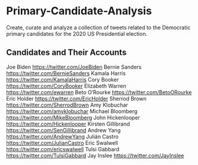 # Primary-Candidate-Analysis
Create, curate and analyze a collection of tweets related to the Democratic primary candidates for the 2020 US Presidential election.

## Candidates and Their Accounts
Joe Biden https://twitter.com/JoeBiden
Bernie Sanders https://twitter.com/BernieSanders
Kamala Harris https://twitter.com/KamalaHarris
Cory Booker https://twitter.com/CoryBooker
Elizabeth Warren https://twitter.com/ewarren
Beto O’Rourke https://twitter.com/BetoORourke
Eric Holder https://twitter.com/EricHolder
Sherrod Brown https://twitter.com/SherrodBrown
Amy Klobuchar https://twitter.com/amyklobuchar
Michael Bloomberg https://twitter.com/MikeBloomberg
John Hickenlooper https://twitter.com/Hickenlooper
Kirsten Gillibrand https://twitter.com/SenGillibrand
Andrew Yang https://twitter.com/AndrewYang
Julián Castro https://twitter.com/JulianCastro
Eric Swalwell https://twitter.com/ericswalwell
Tulsi Gabbard https://twitter.com/TulsiGabbard
Jay Inslee https://twitter.com/JayInslee
